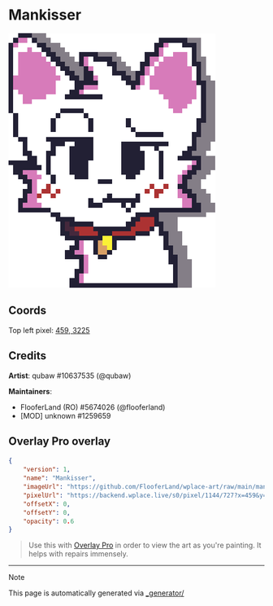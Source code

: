 # Mankisser

<img src="././mankisser.png" height="500px" style="image-rendering: pixelated;" />

## Coords

Top left pixel: [459, 3225](https://wplace.live/?lat=46.167597376524945&lng=21.174521153027314&zoom=15.735728330724765)

## Credits

**Artist**: qubaw #10637535 (@qubaw)

**Maintainers**: 
- FlooferLand (RO) #5674026 (@flooferland)
- [MOD] unknown #1259659

## Overlay Pro overlay

```json
{
    "version": 1,
    "name": "Mankisser",
    "imageUrl": "https://github.com/FlooferLand/wplace-art/raw/main/mankisser/mankisser.png",
    "pixelUrl": "https://backend.wplace.live/s0/pixel/1144/727?x=459&y=225",
    "offsetX": 0,
    "offsetY": 0,
    "opacity": 0.6
}
```

> Use this with [Overlay Pro](https://greasyfork.org/en/scripts/545041-wplace-overlay-pro) in order to view the art as you're painting. It helps with repairs immensely.

---

> [!NOTE]
> This page is automatically generated via [_generator/](../_generator)
